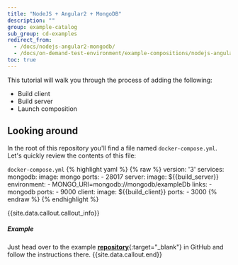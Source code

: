 ```yaml
---
title: "NodeJS + Angular2 + MongoDB"
description: ""
group: example-catalog
sub_group: cd-examples
redirect_from:
  - /docs/nodejs-angular2-mongodb/
  - /docs/on-demand-test-environment/example-compositions/nodejs-angular2-mongodb/  
toc: true
---
```

This tutorial will walk you through the process of adding the following:

- Build client
- Build server
- Launch composition

## Looking around
In the root of this repository you'll find a file named `docker-compose.yml`.
Let's quickly review the contents of this file:

  `docker-compose.yml`
{% highlight yaml %}
{% raw %}
version: '3'
services:
  mongodb:
    image: mongo
    ports:
      - 28017
  server:
    image: ${{build_server}}
    environment:
      - MONGO_URI=mongodb://mongodb/exampleDb
    links:
      - mongodb
    ports:
      - 9000
  client:
    image: ${{build_client}}
    ports:
      - 3000
{% endraw %}
{% endhighlight %}

{{site.data.callout.callout_info}}
##### Example 

Just head over to the example [__repository__](https://github.com/codefreshdemo/nodejs-angular2-mongo){:target="_blank"} in GitHub and follow the instructions there.
{{site.data.callout.end}}

